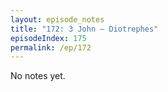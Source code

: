 ```yaml
---
layout: episode_notes
title: "172: 3 John — Diotrephes"
episodeIndex: 175
permalink: /ep/172
---
```

No notes yet.
